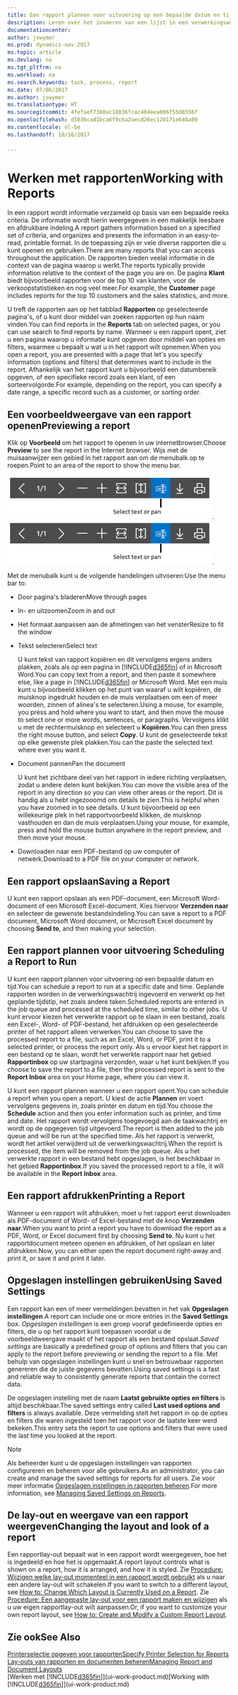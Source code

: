 ```yaml
---
title: Een rapport plannen voor uitvoering op een bepaalde datum en tijd
description: Leren over het invoeren van een lijst in een verwerkingswachtrij en het plannen om te worden verwerkt op een specifieke datum en tijd.
documentationcenter: 
author: jswymer
ms.prod: dynamics-nav-2017
ms.topic: article
ms.devlang: na
ms.tgt_pltfrm: na
ms.workload: na
ms.search.keywords: task, process, report
ms.date: 07/06/2017
ms.author: jswymer
ms.translationtype: HT
ms.sourcegitcommit: 4fefaef7380ac10836fcac404eea006f55d8556f
ms.openlocfilehash: d5036cad1bca6f9c6a2aecd26ec120171e646a80
ms.contentlocale: nl-be
ms.lasthandoff: 10/16/2017

---
```

# <a name="working-with-reports"></a><span data-ttu-id="a04b4-103">Werken met rapporten</span><span class="sxs-lookup"><span data-stu-id="a04b4-103">Working with Reports</span></span>
<span data-ttu-id="a04b4-104">In een rapport wordt informatie verzameld op basis van een bepaalde reeks criteria. De informatie wordt hierin weergegeven in een makkelijk leesbare en afdrukbare indeling.</span><span class="sxs-lookup"><span data-stu-id="a04b4-104">A report gathers information based on a specified set of criteria, and organizes and presents the information in an easy-to-read, printable format.</span></span> <span data-ttu-id="a04b4-105">In de toepassing zijn er vele diverse rapporten die u kunt openen en gebruiken.</span><span class="sxs-lookup"><span data-stu-id="a04b4-105">There are many reports that you can access throughout the application.</span></span> <span data-ttu-id="a04b4-106">De rapporten bieden veelal informatie in de context van de pagina waarop u werkt.</span><span class="sxs-lookup"><span data-stu-id="a04b4-106">The reports typically provide information relative to the context of the page you are on.</span></span> <span data-ttu-id="a04b4-107">De pagina **Klant** biedt bijvoorbeeld rapporten voor de top 10 van klanten, voor de verkoopstatistieken en nog veel meer.</span><span class="sxs-lookup"><span data-stu-id="a04b4-107">For example, the **Customer** page includes reports for the top 10 customers and the sales statistics, and more.</span></span>

<span data-ttu-id="a04b4-108">U treft de rapporten aan op het tabblad **Rapporten** op geselecteerde pagina's, of u kunt door middel van zoeken rapporten op hun naam vinden.</span><span class="sxs-lookup"><span data-stu-id="a04b4-108">You can find reports in the **Reports** tab on selected pages, or you can use search to find reports by name.</span></span> <span data-ttu-id="a04b4-109">Wanneer u een rapport opent, ziet u een pagina waarop u informatie kunt opgeven door middel van opties en filters, waarmee u bepaalt u wat u in het rapport wilt opnemen.</span><span class="sxs-lookup"><span data-stu-id="a04b4-109">When you open a report, you are presented with a page that let's you specify information (options and filters) that determines want to include in the report.</span></span> <span data-ttu-id="a04b4-110">Afhankelijk van het rapport kunt u bijvoorbeeld een datumbereik opgeven, of een specifieke record zoals een klant, of een sorteervolgorde.</span><span class="sxs-lookup"><span data-stu-id="a04b4-110">For example, depending on the report, you can specify a date range, a specific record such as a customer, or sorting order.</span></span>

## <a name="previewing-a-report"></a><span data-ttu-id="a04b4-111">Een voorbeeldweergave van een rapport openen</span><span class="sxs-lookup"><span data-stu-id="a04b4-111">Previewing a report</span></span>
<span data-ttu-id="a04b4-112">Klik op **Voorbeeld** om het rapport te openen in uw internetbrowser.</span><span class="sxs-lookup"><span data-stu-id="a04b4-112">Choose **Preview** to see the report in the Internet browser.</span></span> <span data-ttu-id="a04b4-113">Wijs met de muisaanwijzer een gebied in het rapport aan om de menubalk op te roepen.</span><span class="sxs-lookup"><span data-stu-id="a04b4-113">Point to an area of the report to show the menu bar.</span></span>  

<span data-ttu-id="a04b4-114">![Werkbalk Afdrukvoorbeeld van rapport](media/report_viewer.png "Werkbalk Afdrukvoorbeeld van rapport").</span><span class="sxs-lookup"><span data-stu-id="a04b4-114">![Report preview toolbar](media/report_viewer.png "Report preview toolbar").</span></span>

<span data-ttu-id="a04b4-115">Met de menubalk kunt u de volgende handelingen uitvoeren:</span><span class="sxs-lookup"><span data-stu-id="a04b4-115">Use the menu bar to:</span></span>

-   <span data-ttu-id="a04b4-116">Door pagina's bladeren</span><span class="sxs-lookup"><span data-stu-id="a04b4-116">Move through pages</span></span>
-   <span data-ttu-id="a04b4-117">In- en uitzoomen</span><span class="sxs-lookup"><span data-stu-id="a04b4-117">Zoom in and out</span></span>
-   <span data-ttu-id="a04b4-118">Het formaat aanpassen aan de afmetingen van het venster</span><span class="sxs-lookup"><span data-stu-id="a04b4-118">Resize to fit the window</span></span>
-   <span data-ttu-id="a04b4-119">Tekst selecteren</span><span class="sxs-lookup"><span data-stu-id="a04b4-119">Select text</span></span>

    <span data-ttu-id="a04b4-120">U kunt tekst van rapport kopiëren en dit vervolgens ergens anders plakken, zoals als op een pagina in [!INCLUDE[d365fin](includes/d365fin_md.md)] of in Microsoft Word.</span><span class="sxs-lookup"><span data-stu-id="a04b4-120">You can copy text from a report, and then paste it somewhere else, like a page in [!INCLUDE[d365fin](includes/d365fin_md.md)] or Microsoft Word.</span></span>  <span data-ttu-id="a04b4-121">Met een muis kunt u bijvoorbeeld klikken op het punt van waaraf u wilt kopiëren, de muisknop ingedrukt houden en de muis verplaatsen om een of meer woorden, zinnen of alinea's te selecteren.</span><span class="sxs-lookup"><span data-stu-id="a04b4-121">Using a mouse, for example, you press and hold where you want to start, and then move the mouse to select one or more words, sentences, or paragraphs.</span></span> <span data-ttu-id="a04b4-122">Vervolgens klikt u met de rechtermuisknop en selecteert u **Kopiëren**.</span><span class="sxs-lookup"><span data-stu-id="a04b4-122">You can then press the right mouse button, and select **Copy**.</span></span> <span data-ttu-id="a04b4-123">U kunt de geselecteerde tekst op elke gewenste plek plakken.</span><span class="sxs-lookup"><span data-stu-id="a04b4-123">You can the paste the selected text where ever you want it.</span></span>
-   <span data-ttu-id="a04b4-124">Document pannen</span><span class="sxs-lookup"><span data-stu-id="a04b4-124">Pan the document</span></span>

    <span data-ttu-id="a04b4-125">U kunt het zichtbare deel van het rapport in iedere richting verplaatsen, zodat u andere delen kunt bekijken.</span><span class="sxs-lookup"><span data-stu-id="a04b4-125">You can move the visible area of the report in any direction so you can view other areas or the report.</span></span> <span data-ttu-id="a04b4-126">Dit is handig als u hebt ingezooomd om details te zien.</span><span class="sxs-lookup"><span data-stu-id="a04b4-126">This is helpful when you have zoomed in to see details.</span></span>  <span data-ttu-id="a04b4-127">U kunt bijvoorbeeld op een willekeurige plek in het rapportvoorbeeld klikken, de muisknop vasthouden en dan de muis verplaatsen.</span><span class="sxs-lookup"><span data-stu-id="a04b4-127">Using your mouse, for example, press and hold the mouse button anywhere in the report preview, and then move your mouse.</span></span>

-   <span data-ttu-id="a04b4-128">Downloaden naar een PDF-bestand op uw computer of netwerk.</span><span class="sxs-lookup"><span data-stu-id="a04b4-128">Download to a PDF file on your computer or network.</span></span>


## <a name="saving-a-report"></a><span data-ttu-id="a04b4-129">Een rapport opslaan</span><span class="sxs-lookup"><span data-stu-id="a04b4-129">Saving a Report</span></span>
<span data-ttu-id="a04b4-130">U kunt een rapport opslaan als een PDF-document, een Microsoft Word-document of een Microsoft Excel-document. Kies hiervoor **Verzenden naar** en selecteer de gewenste bestandsindeling.</span><span class="sxs-lookup"><span data-stu-id="a04b4-130">You can save a report to a PDF document, Microsoft Word document, or Microsoft Excel document by choosing **Send to**, and then making your selection.</span></span> 

## <span data-ttu-id="a04b4-131"><a name="ScheduleReport"></a>Een rapport plannen voor uitvoering</span><span class="sxs-lookup"><span data-stu-id="a04b4-131"><a name="ScheduleReport"></a> Scheduling a Report to Run</span></span>
<span data-ttu-id="a04b4-132">U kunt een rapport plannen voor uitvoering op een bepaalde datum en tijd.</span><span class="sxs-lookup"><span data-stu-id="a04b4-132">You can schedule a report to run at a specific date and time.</span></span> <span data-ttu-id="a04b4-133">Geplande rapporten worden in de verwerkingswachtrij ingevoerd en verwerkt op het geplande tijdstip, net zoals andere taken.</span><span class="sxs-lookup"><span data-stu-id="a04b4-133">Scheduled reports are entered in the job queue and processed at the scheduled time, similar to other jobs.</span></span> <span data-ttu-id="a04b4-134">U kunt ervoor kiezen het verwerkte rapport op te slaan in een bestand, zoals een Excel-, Word- of PDF-bestand, het afdrukken op een geselecteerde printer of het rapport alleen verwerken.</span><span class="sxs-lookup"><span data-stu-id="a04b4-134">You can choose to save the processed report to a file, such as an Excel, Word, or PDF, print it to a selected printer, or process the report only.</span></span> <span data-ttu-id="a04b4-135">Als u ervoor kiest het rapport in een bestand op te slaan, wordt het verwerkte rapport naar het gebied **Rapportinbox** op uw startpagina verzonden, waar u het kunt bekijken.</span><span class="sxs-lookup"><span data-stu-id="a04b4-135">If you choose to save the report to a file, then the processed report is sent to the **Report Inbox** area on your Home page, where you can view it.</span></span>

<span data-ttu-id="a04b4-136">U kunt een rapport plannen wanneer u een rapport opent.</span><span class="sxs-lookup"><span data-stu-id="a04b4-136">You can schedule a report when you open a report.</span></span> <span data-ttu-id="a04b4-137">U kiest de actie **Plannen** en voert vervolgens gegevens in, zoals printer en datum en tijd.</span><span class="sxs-lookup"><span data-stu-id="a04b4-137">You choose the **Schedule** action and then you enter information such as printer, and time and date.</span></span> <span data-ttu-id="a04b4-138">Het rapport wordt vervolgens toegevoegd aan de taakwachtrij en wordt op de opgegeven tijd uitgevoerd.</span><span class="sxs-lookup"><span data-stu-id="a04b4-138">The report is then added to the job queue and will be run at the specified time.</span></span> <span data-ttu-id="a04b4-139">Als het rapport is verwerkt, wordt het artikel verwijderd uit de verwerkingswachtrij.</span><span class="sxs-lookup"><span data-stu-id="a04b4-139">When the report is processed, the item will be removed from the job queue.</span></span> <span data-ttu-id="a04b4-140">Als u het verwerkte rapport in een bestand hebt opgeslagen, is het beschikbaar in het gebied **Rapportinbox**.</span><span class="sxs-lookup"><span data-stu-id="a04b4-140">If you saved the processed report to a file, it will be available in the **Report Inbox** area.</span></span>

## <span data-ttu-id="a04b4-141"><a name="PrintReport"></a>Een rapport afdrukken</span><span class="sxs-lookup"><span data-stu-id="a04b4-141"><a name="PrintReport"></a>Printing a Report</span></span>
<span data-ttu-id="a04b4-142">Wanneer u een rapport wilt afdrukken, moet u het rapport eerst downloaden als PDF-document of Word- of Excel-bestand met de knop **Verzenden naar**.</span><span class="sxs-lookup"><span data-stu-id="a04b4-142">When you want to print a report you have to download the report as a PDF, Word, or Excel document first by choosing **Send to**.</span></span> <span data-ttu-id="a04b4-143">Nu kunt u het rapportdocument meteen openen en afdrukken, of het opslaan en later afdrukken.</span><span class="sxs-lookup"><span data-stu-id="a04b4-143">Now, you can either open the report document right-away and print it, or save it and print it later.</span></span>

## <a name="using-saved-settings"></a><span data-ttu-id="a04b4-144">Opgeslagen instellingen gebruiken</span><span class="sxs-lookup"><span data-stu-id="a04b4-144">Using Saved Settings</span></span>
<span data-ttu-id="a04b4-145">Een rapport kan een of meer vermeldingen bevatten in het vak **Opgeslagen instellingen**.</span><span class="sxs-lookup"><span data-stu-id="a04b4-145">A report can include one or more entries in the **Saved Settings** box.</span></span> <span data-ttu-id="a04b4-146">*Opgeslagen instellingen* is een groep vooraf gedefinieerde opties en filters, die u op het rapport kunt toepassen voordat u de voorbeeldweergave maakt of het rapport als een bestand opslaat.</span><span class="sxs-lookup"><span data-stu-id="a04b4-146">*Saved settings* are basically a predefined group of options and filters that you can apply to the report before previewing or sending the report to a file.</span></span> <span data-ttu-id="a04b4-147">Met behulp van opgeslagen instellingen kunt u snel en betrouwbaar rapporten genereren die de juiste gegevens bevatten.</span><span class="sxs-lookup"><span data-stu-id="a04b4-147">Using saved settings is a fast and reliable way to consistently generate reports that contain the correct data.</span></span>

<span data-ttu-id="a04b4-148">De opgeslagen instelling met de naam **Laatst gebruikte opties en filters** is altijd beschikbaar.</span><span class="sxs-lookup"><span data-stu-id="a04b4-148">The saved settings entry called **Last used options and filters** is always available.</span></span> <span data-ttu-id="a04b4-149">Deze vermelding stelt het rapport in op de opties en filters die waren ingesteld toen het rapport voor de laatste keer werd bekeken.</span><span class="sxs-lookup"><span data-stu-id="a04b4-149">This entry sets the report to use options and filters that were used the last time you looked at the report.</span></span>

>[!NOTE]
><span data-ttu-id="a04b4-150">Als beheerder kunt u de opgeslagen instellingen van rapporten configureren en beheren voor alle gebruikers.</span><span class="sxs-lookup"><span data-stu-id="a04b4-150">As an administrator, you can create and manage the saved settings for reports for all users.</span></span> <span data-ttu-id="a04b4-151">Zie voor meer informatie [Opgeslagen instellingen in rapporten beheren](reports-saving-reusing-settings.md).</span><span class="sxs-lookup"><span data-stu-id="a04b4-151">For more information, see [Managing Saved Settings on Reports](reports-saving-reusing-settings.md).</span></span>

## <a name="changing-the-layout-and-look-of-a-report"></a><span data-ttu-id="a04b4-152">De lay-out en weergave van een rapport weergeven</span><span class="sxs-lookup"><span data-stu-id="a04b4-152">Changing the layout and look of a report</span></span>
<span data-ttu-id="a04b4-153">Een rapportlay-out bepaalt wat in een rapport wordt weergegeven, hoe het is ingedeeld en hoe het is opgemaakt.</span><span class="sxs-lookup"><span data-stu-id="a04b4-153">A report layout controls what is shown on a report, how it is arranged, and how it is styled.</span></span> <span data-ttu-id="a04b4-154">Zie [Procedure: Wijzigen welke lay-out momenteel in een rapport wordt gebruikt](ui-how-change-layout-currently-used-report.md) als u naar een andere lay-out wilt schakelen.</span><span class="sxs-lookup"><span data-stu-id="a04b4-154">If you want to switch to a different layout, see [How to: Change Which Layout is Currently Used on a Report](ui-how-change-layout-currently-used-report.md).</span></span> <span data-ttu-id="a04b4-155">Zie [Procedure: Een aangepaste lay-out voor een rapport maken en wijzigen](ui-how-create-custom-report-layout.md) als u uw eigen rapportlay-out wilt aanpassen.</span><span class="sxs-lookup"><span data-stu-id="a04b4-155">Or, if you want to customize your own report layout, see [How to: Create and Modify a Custom Report Layout](ui-how-create-custom-report-layout.md).</span></span>

## <a name="see-also"></a><span data-ttu-id="a04b4-156">Zie ook</span><span class="sxs-lookup"><span data-stu-id="a04b4-156">See Also</span></span>
[<span data-ttu-id="a04b4-157">Printerselectie opgeven voor rapporten</span><span class="sxs-lookup"><span data-stu-id="a04b4-157">Specify Printer Selection for Reports</span></span>](ui-specify-printer-selection-reports.md)  
[<span data-ttu-id="a04b4-158">Lay-outs van rapporten en documenten beheren</span><span class="sxs-lookup"><span data-stu-id="a04b4-158">Managing Report and Document Layouts</span></span>](ui-manage-report-layouts.md)  
<span data-ttu-id="a04b4-159">[Werken met [!INCLUDE[d365fin](includes/d365fin_md.md)]](ui-work-product.md)</span><span class="sxs-lookup"><span data-stu-id="a04b4-159">[Working with [!INCLUDE[d365fin](includes/d365fin_md.md)]](ui-work-product.md)</span></span>

